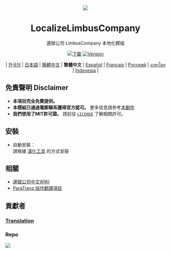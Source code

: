 <div align="center">
<a href="https://github.com/LocalizeLimbusCompany/LocalizeLimbusCompany">
   <img src="https://avatars.githubusercontent.com/u/129521269" />
</a>

# LocalizeLimbusCompany

邊獄公司 LimbusCompany 本地化模組

[![下載](https://img.shields.io/github/downloads/LibraryCorp/LocalizeLimbusCompany/total.svg?label=下載)](../../releases)
[![Version](https://img.shields.io/github/release/LibraryCorp/LocalizeLimbusCompany.svg?label=最新版)](../../releases/latest)

| [한국어](https://limbuscompany.kr)
| [日本語](https://limbuscompany.kr)
| [簡體中文](https://github.com/LocalizeLimbusCompany/LocalizeLimbusCompany)
| **繁體中文**
| [Español](https://github.com/Dreams-Office/LimbusCompanySpanishTranslationTeam)
| [Français](https://github.com/Eden-Office/LimbusCompanyBusFR)
| [Русский](https://github.com/Crescent-Corporation/LimbusCompanyBusRUS)
| [ภาษาไทย](https://github.com/JoshSnappas/LocalizeLimbusCompanyTH)
| [Indonesia](https://github.com/ArtefactX1/LocalizeLimbusID)
|

</div>

## 免責聲明 Disclaimer

- **本項目完全免費提供。**  
- **本模組已通過電郵聯系獲得官方認可。** 更多信息請參考[本郵件](https://www.zeroasso.top/docs/community/minutes/firstContact/)
- **我們使用了MIT許可證。** 請前往 [`LICENSE`](./LICENSE) 了解相關許可。  

## 安裝

- 自動安裝：\
   請根據 [漢化工具](https://github.com/notxart/AutoLLC?tab=readme-ov-file#使用方法) 的方式安裝

## 相關

- [邊獄公司中文WIKI](https://limbuscompany.huijiwiki.com)
- [ParaTranz 協作翻譯項目](https://paratranz.cn/projects/13260)

## 貢獻者

### [Translation](https://paratranz.cn/projects/13260/members)

### Repo

<a href="https://github.com/LibraryCorp/LocalizeLimbusCompany/graphs/contributors">
  <img src="https://contrib.rocks/image?repo=LibraryCorp/LocalizeLimbusCompany" />
</a>
